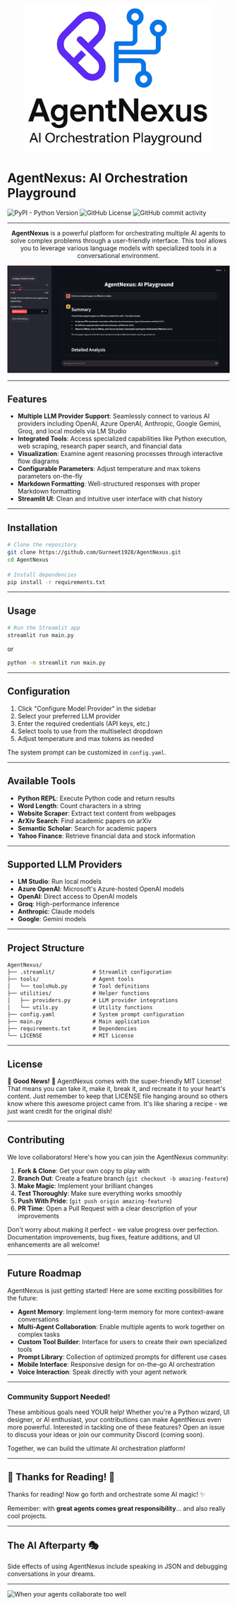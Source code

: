 <p align="center">
    <img src="./ignore/logo_nobg.png" alt="AgentNexus Logo">
</p>

# AgentNexus: AI Orchestration Playground

![PyPI - Python Version](https://img.shields.io/pypi/pyversions/streamlit) ![GitHub License](https://img.shields.io/github/license/Gurneet1928/AgentNexus) ![GitHub commit activity](https://img.shields.io/github/commit-activity/w/Gurneet1928/AgentNexus) 


----
<p align="center"> 
<b>AgentNexus</b> is a powerful platform for orchestrating multiple AI agents to solve complex problems through a user-friendly interface. This tool allows you to leverage various language models with specialized tools in a conversational environment.
</p>
<p align="center">
    <img src="./ignore/main.png" alt="MainApp">
</p>

---- 
## Features

- **Multiple LLM Provider Support**: Seamlessly connect to various AI providers including OpenAI, Azure OpenAI, Anthropic, Google Gemini, Groq, and local models via LM Studio
- **Integrated Tools**: Access specialized capabilities like Python execution, web scraping, research paper search, and financial data
- **Visualization**: Examine agent reasoning processes through interactive flow diagrams
- **Configurable Parameters**: Adjust temperature and max tokens parameters on-the-fly
- **Markdown Formatting**: Well-structured responses with proper Markdown formatting
- **Streamlit UI**: Clean and intuitive user interface with chat history

----

## Installation

```bash
# Clone the repository
git clone https://github.com/Gurneet1928/AgentNexus.git
cd AgentNexus

# Install dependencies
pip install -r requirements.txt
```

----

## Usage

```bash
# Run the Streamlit app
streamlit run main.py
```
or
```bash
python -m streamlit run main.py
```
----
## Configuration

1. Click "Configure Model Provider" in the sidebar
2. Select your preferred LLM provider
3. Enter the required credentials (API keys, etc.)
4. Select tools to use from the multiselect dropdown
5. Adjust temperature and max tokens as needed

The system prompt can be customized in `config.yaml`.

----
## Available Tools

- **Python REPL**: Execute Python code and return results
- **Word Length**: Count characters in a string
- **Website Scraper**: Extract text content from webpages
- **ArXiv Search**: Find academic papers on arXiv
- **Semantic Scholar**: Search for academic papers
- **Yahoo Finance**: Retrieve financial data and stock information
----
## Supported LLM Providers

- **LM Studio**: Run local models
- **Azure OpenAI**: Microsoft's Azure-hosted OpenAI models
- **OpenAI**: Direct access to OpenAI models
- **Groq**: High-performance inference
- **Anthropic**: Claude models
- **Google**: Gemini models
----
## Project Structure

```
AgentNexus/
├── .streamlit/            # Streamlit configuration
├── tools/                 # Agent tools
│   └── toolsHub.py        # Tool definitions
├── utilities/             # Helper functions
│   ├── providers.py       # LLM provider integrations
│   └── utils.py           # Utility functions
├── config.yaml            # System prompt configuration
├── main.py                # Main application
├── requirements.txt       # Dependencies
└── LICENSE                # MIT License
```
----
## License

🎉 **Good News!** 🎉 AgentNexus comes with the super-friendly MIT License! That means you can take it, make it, break it, and recreate it to your heart's content. Just remember to keep that LICENSE file hanging around so others know where this awesome project came from. It's like sharing a recipe - we just want credit for the original dish!

----
## Contributing

We love collaborators! Here's how you can join the AgentNexus community:

1. **Fork & Clone**: Get your own copy to play with
2. **Branch Out**: Create a feature branch (`git checkout -b amazing-feature`)
3. **Make Magic**: Implement your brilliant changes
4. **Test Thoroughly**: Make sure everything works smoothly
5. **Push With Pride**: (`git push origin amazing-feature`)
6. **PR Time**: Open a Pull Request with a clear description of your improvements

Don't worry about making it perfect - we value progress over perfection. Documentation improvements, bug fixes, feature additions, and UI enhancements are all welcome!

----
## Future Roadmap

AgentNexus is just getting started! Here are some exciting possibilities for the future:

- **Agent Memory**: Implement long-term memory for more context-aware conversations
- **Multi-Agent Collaboration**: Enable multiple agents to work together on complex tasks
- **Custom Tool Builder**: Interface for users to create their own specialized tools
- **Prompt Library**: Collection of optimized prompts for different use cases
- **Mobile Interface**: Responsive design for on-the-go AI orchestration
- **Voice Interaction**: Speak directly with your agent network
----
### Community Support Needed!

These ambitious goals need YOUR help! Whether you're a Python wizard, UI designer, or AI enthusiast, your contributions can make AgentNexus even more powerful. Interested in tackling one of these features? Open an issue to discuss your ideas or join our community Discord (coming soon).

Together, we can build the ultimate AI orchestration platform!

----
## 🎈 Thanks for Reading! 🎈

Thanks for reading! Now go forth and orchestrate some AI magic! ✨

Remember: with **great agents comes great responsibility**... and also really cool projects.

----

## The AI Afterparty 🎭

Side effects of using AgentNexus include speaking in JSON and debugging conversations in your dreams.

---- 
![When your agents collaborate too well](https://media2.giphy.com/media/v1.Y2lkPTc5MGI3NjExaTdwbzN0amswdDNrMGprdXBxOHVob3dkZGtsYnRwdjlvOXluaW5pOCZlcD12MV9pbnRlcm5hbF9naWZfYnlfaWQmY3Q9Zw/EizPK3InQbrNK/giphy.gif)

